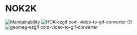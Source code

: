 # NOK2K

[![Maintainability](https://api.codeclimate.com/v1/badges/4b100932287f6d3eabd3/maintainability)](https://codeclimate.com/github/wolfforever5/NOK2K/maintainability)
![HOK-ezgif com-video-to-gif-converter (1)](https://github.com/user-attachments/assets/05a9713a-f0ca-4eb0-83e4-c9888357e2ac)
![geomeg-ezgif com-video-to-gif-converter](https://github.com/user-attachments/assets/74af9c58-11a9-41b7-b9cc-685824f019a8)
